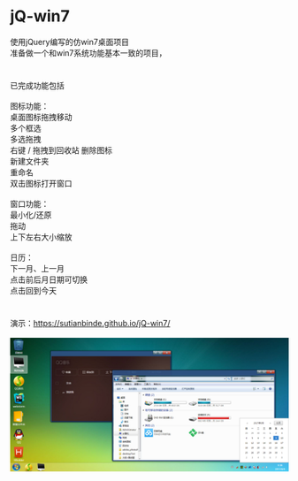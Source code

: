 # jQ-win7
使用jQuery编写的仿win7桌面项目</br>
准备做一个和win7系统功能基本一致的项目，</br>
#

已完成功能包括</br>
</br>
图标功能：</br>
    桌面图标拖拽移动</br>
    多个框选</br>
    多选拖拽</br>
    右键 / 拖拽到回收站 删除图标</br>
    新建文件夹</br>
    重命名</br>
    双击图标打开窗口</br></br>
窗口功能：</br>
    最小化/还原</br>
    拖动</br>
    上下左右大小缩放</br></br>
日历：</br>
    下一月、上一月</br>
    点击前后月日期可切换</br>
    点击回到今天</br>
#
演示：https://sutianbinde.github.io/jQ-win7/
</br></br>
<img src="https://github.com/sutianbinde/jekyll_demo/blob/gh-pages/img/deskTopDemo.png" />
</br>
